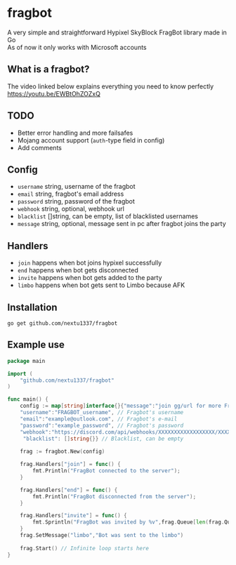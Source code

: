 # fragbot
A very simple and straightforward Hypixel SkyBlock FragBot library made in Go<br>
As of now it only works with Microsoft accounts

## What is a fragbot? 
The video linked below explains everything you need to know perfectly<br>
https://youtu.be/EWBtOhZOZxQ

## TODO
- Better error handling and more failsafes
- Mojang account support (`auth`-type field in config) 
- Add comments

## Config
- `username` string, username of the fragbot
- `email`    string, fragbot's email address
- `password` string, password of the fragbot
- `webhook`  string, optional, webhook url
- `blacklist` []string, can be empty, list of blacklisted usernames
- `message`  string, optional, message sent in pc after fragbot joins the party

## Handlers
- `join` happens when bot joins hypixel successfully
- `end`  happens when bot gets disconnected 
- `invite` happens when bot gets added to the party
- `limbo`  happens when bot gets sent to Limbo because AFK

## Installation
`go get github.com/nextu1337/fragbot`

## Example use

```go
package main

import (
	"github.com/nextu1337/fragbot"
)

func main() {
	config := map[string]interface{}{"message":"join gg/url for more FragBots!", // Message sent in party chat after someone joins [OPTIONAL]
  	"username":"FRAGBOT_username", // Fragbot's username
  	"email":"example@outlook.com", // Fragbot's e-mail
  	"password":"example_password", // Fragbot's password
  	"webhook":"https://discord.com/api/webhooks/XXXXXXXXXXXXXXXXXX/XXXXXXXX...",  // Webhook URL [OPTIONAL]
 	 "blacklist": []string{}} // Blacklist, can be empty
  
	frag := fragbot.New(config)

	frag.Handlers["join"] = func() {
		fmt.Println("FragBot connected to the server");
	}

	frag.Handlers["end"] = func() {
		fmt.Println("FragBot disconnected from the server");
	}

	frag.Handlers["invite"] = func() {
		fmt.Sprintln("FragBot was invited by %v",frag.Queue[len(frag.Queue) - 1]);
	}
  	frag.SetMessage("limbo","Bot was sent to the limbo")
  
	frag.Start() // Infinite loop starts here
}
```
